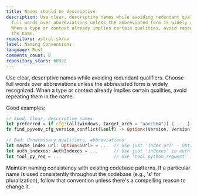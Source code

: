 ```yaml
---
title: Names should be descriptive
description: Use clear, descriptive names while avoiding redundant qualifiers. Choose
  full words over abbreviations unless the abbreviated form is widely recognized.
  When a type or context already implies certain qualities, avoid repeating them in
  the name.
repository: astral-sh/uv
label: Naming Conventions
language: Rust
comments_count: 8
repository_stars: 60322
---
```


Use clear, descriptive names while avoiding redundant qualifiers. Choose full words over abbreviations unless the abbreviated form is widely recognized. When a type or context already implies certain qualities, avoid repeating them in the name.

Good examples:
```rust
// Good: Clear, descriptive names
let preferred = if cfg!(all(windows, target_arch = "aarch64")) { ... }
fn find_pyvenv_cfg_version_conflict(&self) -> Option<(Version, Version)> { ... }

// Bad: Unnecessary qualifiers, abbreviations
let maybe_index_url: Option<&Url> = ...  // Use just 'index_url' - Option implies maybe
let auth_indexes: AuthIndexes = ...      // Use just 'indexes' in auth context
let tool_py_req = ...                    // Use 'tool_python_request' instead
```

Maintain naming consistency with existing codebase patterns. If a particular name is used consistently throughout the codebase (e.g., 's' for pluralization), follow that convention unless there's a compelling reason to change it.